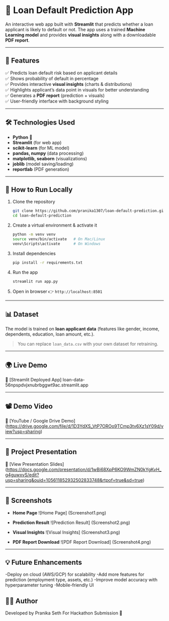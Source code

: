 # 🏦 Loan Default Prediction App  

An interactive web app built with **Streamlit** that predicts whether a loan applicant is likely to default or not. The app uses a trained **Machine Learning model** and provides **visual insights** along with a downloadable **PDF report**.  

---

## 🌟 Features  
✅ Predicts loan default risk based on applicant details  
✅ Shows probability of default in percentage  
✅ Provides interactive **visual insights** (charts & distributions)  
✅ Highlights applicant’s data point in visuals for better understanding  
✅ Generates a **PDF report** (prediction + visuals)  
✅ User-friendly interface with background styling  

---

## 🛠️ Technologies Used  
- **Python** 🐍  
- **Streamlit** (for web app)  
- **scikit-learn** (for ML model)  
- **pandas, numpy** (data processing)  
- **matplotlib, seaborn** (visualizations)  
- **joblib** (model saving/loading)  
- **reportlab** (PDF generation)  

---

## 🚀 How to Run Locally  

1. Clone the repository  
   ```bash
   git clone https://github.com/pranika1307/loan-default-prediction.git
   cd loan-default-prediction
   ```

2. Create a virtual environment & activate it  
   ```bash
   python -m venv venv
   source venv/bin/activate   # On Mac/Linux
   venv\Scripts\activate      # On Windows
   ```

3. Install dependencies  
   ```bash
   pip install -r requirements.txt
   ```

4. Run the app  
   ```bash
   streamlit run app.py
   ```

5. Open in browser 👉 `http://localhost:8501`  

---

## 📊 Dataset  
The model is trained on **loan applicant data** (features like gender, income, dependents, education, loan amount, etc.).  
> You can replace `loan_data.csv` with your own dataset for retraining.  

---

## 🌍 Live Demo  
🔗 [Streamlit Deployed App]
loan-data-56npspdvjxnubrbggwt9ac.streamlit.app

---

## 📽️ Demo Video  
🎥 [YouTube / Google Drive Demo]
(https://drive.google.com/file/d/1D3YdXS_VtP7OROo9TCmp3tv6Xz1sY09d/view?usp=sharing)  

---

## 📑 Project Presentation  
📂 [View Presentation Slides]
(https://docs.google.com/presentation/d/1wBi68XpP6KO9WmZN0kYgKvH_g4guwxvS/edit?usp=sharing&ouid=105611852932502833748&rtpof=true&sd=true)  

---

## 📸 Screenshots  

- **Home Page**
  ![Home Page]
  (Screenshot1.png)

- **Prediction Result**
  ![Prediction Result]
  (Screenshot2.png)

- **Visual Insights**
  ![Visual Insights]
  (Screenshot3.png)

- **PDF Report Download**
  ![PDF Report Download]
  (Screenshot4.png)


---

## 💡 Future Enhancements

-Deploy on cloud (AWS/GCP) for scalability
-Add more features for prediction (employment type, assets, etc.)
-Improve model accuracy with hyperparameter tuning
-Mobile-friendly UI


## 👨‍💻 Author  
Developed by Pranika Seth 
For Hackathon Submission 🚀  
